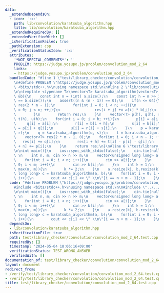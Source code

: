 ```yaml
---
data:
  _extendedDependsOn:
  - icon: ':x:'
    path: lib/convolution/karatsuba_algorithm.hpp
    title: lib/convolution/karatsuba_algorithm.hpp
  _extendedRequiredBy: []
  _extendedVerifiedWith: []
  _isVerificationFailed: true
  _pathExtension: cpp
  _verificationStatusIcon: ':x:'
  attributes:
    '*NOT_SPECIAL_COMMENTS*': ''
    PROBLEM: https://judge.yosupo.jp/problem/convolution_mod_2_64
    links:
    - https://judge.yosupo.jp/problem/convolution_mod_2_64
  bundledCode: "#line 1 \"test/library_checker/convolution/convolution_mod_2_64.test.cpp\"\
    \n#define PROBLEM \"https://judge.yosupo.jp/problem/convolution_mod_2_64\"\n#include\
    \ <bits/stdc++.h>\nusing namespace std;\n\n#line 2 \"lib/convolution/karatsuba_algorithm.hpp\"\
    \n\ntemplate <typename T>\nvector<T> karatsuba_algorithm(vector<T> &a, vector<T>\
    \ &b){\n    const int n = (int) a.size();\n    const int h = n >> 1;\n    assert(a.size()\
    \ == b.size());\n    assert((n & (n - 1)) == 0);\n    if(n <= 64){\n        vector<T>\
    \ res(2 * n - 1);\n        for(int i = 0; i < n; ++i){\n            for(int j\
    \ = 0; j < n; ++j){\n                res[i + j] += a[i] * b[j];\n            }\n\
    \        }\n        return res;\n    }\n    vector<T> p(h), q(h), r(h), s(h),\
    \ t(h), u(h);\n    for(int i = 0; i < h; ++i){\n        p[i] = a[i + h];\n   \
    \     q[i] = a[i];\n        r[i] = b[i + h];\n        s[i] = b[i];\n        t[i]\
    \ = p[i] + q[i];\n        u[i] = r[i] + s[i];\n    }\n    p = karatsuba_algorithm(p,\
    \ r);\n    q = karatsuba_algorithm(q, s);\n    t = karatsuba_algorithm(t, u);\n\
    \    vector<T> res(2 * n - 1, 0);\n    for(int i = 0; i < n - 1; ++i){\n     \
    \   res[i] += q[i];\n        res[i + h] += t[i] - p[i] - q[i];\n        res[i\
    \ + n] += p[i];\n    }\n    return res;\n}\n#line 6 \"test/library_checker/convolution/convolution_mod_2_64.test.cpp\"\
    \n\nint main(){\n    ios::sync_with_stdio(false);\n    cin.tie(nullptr);\n   \
    \ \n    int n, m; cin >> n >> m;\n    vector<unsigned long long> a(n), b(m);\n\
    \    for(int i = 0; i < n; i++){\n        cin >> a[i];\n    }\n    for(int i =\
    \ 0; i < m; i++){\n        cin >> b[i];\n    }\n    int k = 1;\n    while(k <\
    \ max(n, m)){\n        k *= 2;\n    }\n    a.resize(k), b.resize(k);\n    vector<unsigned\
    \ long long> c = karatsuba_algorithm(a, b);\n    for(int i = 0; i < n + m - 1;\
    \ i++){\n        cout << c[i] << \" \\n\"[i == n + m - 1];\n    }\n}\n"
  code: "#define PROBLEM \"https://judge.yosupo.jp/problem/convolution_mod_2_64\"\n\
    #include <bits/stdc++.h>\nusing namespace std;\n\n#include \"../../../lib/convolution/karatsuba_algorithm.hpp\"\
    \n\nint main(){\n    ios::sync_with_stdio(false);\n    cin.tie(nullptr);\n   \
    \ \n    int n, m; cin >> n >> m;\n    vector<unsigned long long> a(n), b(m);\n\
    \    for(int i = 0; i < n; i++){\n        cin >> a[i];\n    }\n    for(int i =\
    \ 0; i < m; i++){\n        cin >> b[i];\n    }\n    int k = 1;\n    while(k <\
    \ max(n, m)){\n        k *= 2;\n    }\n    a.resize(k), b.resize(k);\n    vector<unsigned\
    \ long long> c = karatsuba_algorithm(a, b);\n    for(int i = 0; i < n + m - 1;\
    \ i++){\n        cout << c[i] << \" \\n\"[i == n + m - 1];\n    }\n}"
  dependsOn:
  - lib/convolution/karatsuba_algorithm.hpp
  isVerificationFile: true
  path: test/library_checker/convolution/convolution_mod_2_64.test.cpp
  requiredBy: []
  timestamp: '2024-05-04 18:06:16+09:00'
  verificationStatus: TEST_WRONG_ANSWER
  verifiedWith: []
documentation_of: test/library_checker/convolution/convolution_mod_2_64.test.cpp
layout: document
redirect_from:
- /verify/test/library_checker/convolution/convolution_mod_2_64.test.cpp
- /verify/test/library_checker/convolution/convolution_mod_2_64.test.cpp.html
title: test/library_checker/convolution/convolution_mod_2_64.test.cpp
---
```

